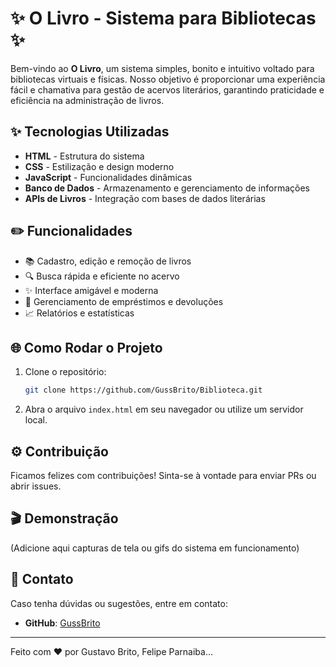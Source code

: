 # ✨ O Livro - Sistema para Bibliotecas ✨

Bem-vindo ao **O Livro**, um sistema simples, bonito e intuitivo voltado para bibliotecas virtuais e físicas. Nosso objetivo é proporcionar uma experiência fácil e chamativa para gestão de acervos literários, garantindo praticidade e eficiência na administração de livros.

## ✨ Tecnologias Utilizadas

- **HTML** - Estrutura do sistema
- **CSS** - Estilização e design moderno
- **JavaScript** - Funcionalidades dinâmicas
- **Banco de Dados** - Armazenamento e gerenciamento de informações
- **APIs de Livros** - Integração com bases de dados literárias

## ✏️ Funcionalidades

- 📚 Cadastro, edição e remoção de livros
- 🔍 Busca rápida e eficiente no acervo
- ✨ Interface amigável e moderna
- 📅 Gerenciamento de empréstimos e devoluções
- 📈 Relatórios e estatísticas

## 🌐 Como Rodar o Projeto

1. Clone o repositório:
   ```bash
   git clone https://github.com/GussBrito/Biblioteca.git
   ```
2. Abra o arquivo `index.html` em seu navegador ou utilize um servidor local.

## ⚙️ Contribuição

Ficamos felizes com contribuições! Sinta-se à vontade para enviar PRs ou abrir issues.

## 🎬 Demonstração

(Adicione aqui capturas de tela ou gifs do sistema em funcionamento)

## 🚀 Contato

Caso tenha dúvidas ou sugestões, entre em contato:
- **GitHub**: [GussBrito](https://github.com/GussBrito)

---
Feito com ❤️ por Gustavo Brito, Felipe Parnaiba...
